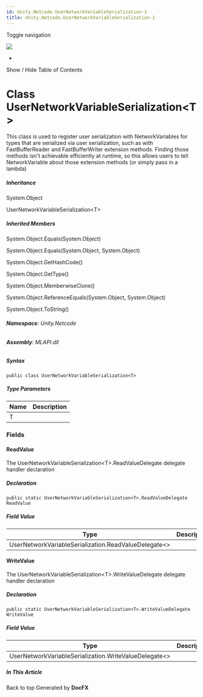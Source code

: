```yaml
---
id: Unity.Netcode.UserNetworkVariableSerialization-1
title: Unity.Netcode.UserNetworkVariableSerialization-1
---
```


<div id="wrapper">

<div>

<div class="container">

<div class="navbar-header">

Toggle navigation

<img src="../logo.svg" id="logo" class="svg" />

</div>

<div id="navbar" class="collapse navbar-collapse">

<div class="form-group">

</div>

</div>

</div>

<div class="subnav navbar navbar-default">

<div id="breadcrumb" class="container hide-when-search">

-   

</div>

</div>

</div>

<div class="container body-content hide-when-search" role="main">

<div class="sidenav hide-when-search">

Show / Hide Table of Contents

<div id="sidetoggle" class="sidetoggle collapse">

<div id="sidetoc">

</div>

</div>

</div>

<div class="article row grid-right">

<div class="col-md-10">

# Class UserNetworkVariableSerialization\<T\>

<div class="markdown level0 summary">

This class is used to register user serialization with NetworkVariables
for types that are serialized via user serialization, such as with
FastBufferReader and FastBufferWriter extension methods. Finding those
methods isn't achievable efficiently at runtime, so this allows users to
tell NetworkVariable about those extension methods (or simply pass in a
lambda)

</div>

<div class="markdown level0 conceptual">

</div>

<div class="inheritance">

##### Inheritance

<div class="level0">

System.Object

</div>

<div class="level1">

UserNetworkVariableSerialization\<T\>

</div>

</div>

<div class="inheritedMembers">

##### Inherited Members

<div>

System.Object.Equals(System.Object)

</div>

<div>

System.Object.Equals(System.Object, System.Object)

</div>

<div>

System.Object.GetHashCode()

</div>

<div>

System.Object.GetType()

</div>

<div>

System.Object.MemberwiseClone()

</div>

<div>

System.Object.ReferenceEquals(System.Object, System.Object)

</div>

<div>

System.Object.ToString()

</div>

</div>

###### **Namespace**: Unity.Netcode

###### **Assembly**: MLAPI.dll

##### Syntax

<div class="codewrapper">

``` lang-csharp
public class UserNetworkVariableSerialization<T>
```

</div>

##### Type Parameters

| Name | Description |
|------|-------------|
| T    |             |

### Fields

#### ReadValue

<div class="markdown level1 summary">

The UserNetworkVariableSerialization\<T\>.ReadValueDelegate delegate
handler declaration

</div>

<div class="markdown level1 conceptual">

</div>

##### Declaration

<div class="codewrapper">

``` lang-csharp
public static UserNetworkVariableSerialization<T>.ReadValueDelegate ReadValue
```

</div>

##### Field Value

| Type                                                   | Description |
|--------------------------------------------------------|-------------|
| UserNetworkVariableSerialization.ReadValueDelegate\<\> |             |

#### WriteValue

<div class="markdown level1 summary">

The UserNetworkVariableSerialization\<T\>.WriteValueDelegate delegate
handler declaration

</div>

<div class="markdown level1 conceptual">

</div>

##### Declaration

<div class="codewrapper">

``` lang-csharp
public static UserNetworkVariableSerialization<T>.WriteValueDelegate WriteValue
```

</div>

##### Field Value

| Type                                                    | Description |
|---------------------------------------------------------|-------------|
| UserNetworkVariableSerialization.WriteValueDelegate\<\> |             |

</div>

<div class="hidden-sm col-md-2" role="complementary">

<div class="sideaffix">

<div class="contribution">

</div>

##### In This Article

<div>

</div>

</div>

</div>

</div>

</div>

<div class="grad-bottom">

</div>

<div class="footer">

<div class="container">

Back to top Generated by **DocFX**

</div>

</div>

</div>
